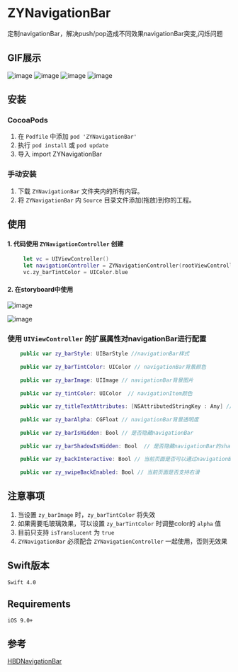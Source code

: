 # ZYNavigationBar
定制navigationBar，解决push/pop造成不同效果navigationBar突变,闪烁问题


## GIF展示
![image](https://note.youdao.com/yws/api/personal/file/WEB15de47d32d83166870a7e98f47ab8733?method=download&shareKey=fc081d7f877b9bb44649e3afb82affa0)
![image](https://note.youdao.com/yws/api/personal/file/WEB47d6d3ed1c80b01985e70825bc038ace?method=download&shareKey=dd10f88528dde7f4d28594912ce9df45)
![image](https://note.youdao.com/yws/api/personal/file/WEBcf69ae46f80304157c3f7d69cfefdda0?method=download&shareKey=adef0433b241a3e4c0bd2836687b284a)
![image](https://note.youdao.com/yws/api/personal/file/WEB112faeaef4c35097821b40097fa6784d?method=download&shareKey=9b879bd7f76386dfd1323ef9ed4161ce)


## 安装

###  CocoaPods

1. 在 `Podfile` 中添加 `pod 'ZYNavigationBar'`
2. 执行 `pod install` 或 `pod update`
3. 导入 import ZYNavigationBar

### 手动安装

1. 下载 `ZYNavigationBar` 文件夹内的所有内容。
2. 将 `ZYNavigationBar` 内 `Source` 目录文件添加(拖放)到你的工程。

## 使用
#### 1. 代码使用 `ZYNavigationController` 创建

```swift
     let vc = UIViewController()
     let navigationController = ZYNavigationController(rootViewController: vc)
     vc.zy_barTintColor = UIColor.blue
```
#### 2. 在storyboard中使用

![image](https://note.youdao.com/yws/api/personal/file/WEB602855175ebf8835cceaab95fb7d1528?method=download&shareKey=204ac1615682e569454bf933d446a9ef)
    
![image](https://note.youdao.com/yws/api/personal/file/WEBb6ec0e8fc4937f142ece67842d3846ff?method=download&shareKey=32f71f41c21f9d182b5d9e68572a9b4d)


### 使用 `UIViewController` 的扩展属性对navigationBar进行配置

```swift
    public var zy_barStyle: UIBarStyle //navigationBar样式
    
    public var zy_barTintColor: UIColor // navigationBar背景颜色
    
    public var zy_barImage: UIImage // navigationBar背景图片
    
    public var zy_tintColor: UIColor  // navigationItem颜色
    
    public var zy_titleTextAttributes: [NSAttributedStringKey : Any] //navigationItem标题
    
    public var zy_barAlpha: CGFloat // navigationBar背景透明度
    
    public var zy_barIsHidden: Bool // 是否隐藏navigationBar
    
    public var zy_barShadowIsHidden: Bool  // 是否隐藏navigationBar的shadow
    
    public var zy_backInteractive: Bool // 当前页面是否可以通过navigationBar返回按钮和右滑pop
    
    public var zy_swipeBackEnabled: Bool // 当前页面是否支持右滑
```

## 注意事项

  1. 当设置 `zy_barImage` 时，`zy_barTintColor` 将失效
  2. 如果需要毛玻璃效果，可以设置 `zy_barTintColor` 时调整color的 `alpha` 值
  3. 目前只支持 `isTranslucent` 为 `true`
  4. `ZYNavigationBar` 必须配合 `ZYNavigationController` 一起使用，否则无效果

## Swift版本

	Swift 4.0


## Requirements

	iOS 9.0+

## 参考

[HBDNavigationBar](https://github.com/listenzz/HBDNavigationBar)



